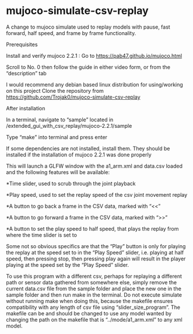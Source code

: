 # mujoco-simulate-csv-replay
A change to mujoco simulate used to replay models with pause, fast forward, half speed, and frame by frame functionality.

Prerequisites

Install and verify mujoco 2.2.1 :
Go to https://pab47.github.io/mujoco.html

Scroll to No. 0 then follow the guide in either video form, or from the “description” tab

I would recommend any debian based linux distribution for using/working on this project
Clone the repository from https://github.com/Trojak0/mujoco-simulate-csv-replay

After installation

In a terminal, navigate to “sample” located in /extended_gui_with_csv_replay/mujoco-2.2.1/sample

Type “make” into terminal and press enter

If some dependencies are not installed, install them. They should be installed if the installation of mujoco 2.2.1 was done properly

This will launch a GLFW window with the a1_arm.xml and data.csv loaded and the following features will be available:

*Time slider, used to scrub through the joint playback

*Play speed, used to set the replay speed of the csv joint movement replay

*A button to go back a frame in the CSV data, marked with “<<”

*A button to go forward a frame in the CSV data, marked with “>>”

*A button to set the play speed to half speed, that plays the replay from where the time slider is set to

Some not so obvious specifics are that the “Play” button is only for playing the replay at the speed set to in the “Play Speed” slider, i.e. playing at half speed, then pressing stop, then pressing play again will result in the player playing at the speed set by the “Play Speed” slider.

To use this program with a different csv, perhaps for replaying a different path or sensor data gathered from somewhere else, simply remove the current data.csv file from the sample folder and place the new one in the sample folder and then run make in the terminal. Do not execute simulate without running make when doing this, because the makefile ensures compatibility with any length of csv file using “slider_size_program”. The makefile can be and should be changed to use any model wanted by changing the path on the makefile that is “../mode/a1_arm.xml” to any xml model.

